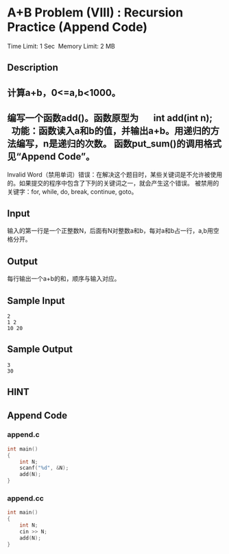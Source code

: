 # A+B Problem (VIII) : Recursion Practice (Append Code)
Time Limit: 1 Sec  Memory Limit: 2 MB


## Description
计算a+b，0<=a,b<1000。
-----------------------------------------------------------------------------
编写一个函数add()。函数原型为
      int add(int n);
      功能：函数读入a和b的值，并输出a+b。用递归的方法编写，n是递归的次数。
函数put_sum()的调用格式见“Append Code”。
-----------------------------------------------------------------------------
Invalid Word（禁用单词）错误：在解决这个题目时，某些关键词是不允许被使用的。如果提交的程序中包含了下列的关键词之一，就会产生这个错误。
被禁用的关键字：for, while, do, break, continue, goto。


## Input
输入的第一行是一个正整数N，后面有N对整数a和b，每对a和b占一行，a,b用空格分开。


## Output
每行输出一个a+b的和，顺序与输入对应。


## Sample Input
```
2
1 2
10 20

```
## Sample Output
```
3
30

```

## HINT


## Append Code
### append.c
```c
int main()
{
    int N;
    scanf("%d", &N);
    add(N);
}

```
### append.cc
```cpp
int main()
{
    int N;
    cin >> N;
    add(N);
}

```
